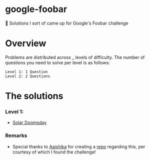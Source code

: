# google-foobar
🎁 Solutions I sort of came up for Google's Foobar challenge

# Overview

Problems are distributed across _ levels of difficulty. The number of questions you need to solve per level is as follows:

    Level 1: 1 Question
    Level 2: 2 Questions
    
# The solutions

### Level 1:
* [Solar Doomsday](https://github.com/vaishnav-mk/google-foobar/tree/main/Solutions/Level%201/solar_doomsday)
    
### Remarks
* Special thanks to [Aaishika](https://github.com/aaishikasb) for creating a [repo](https://github.com/aaishikasb/Foobar) regarding this, per courtesy of which I found the challenge!
